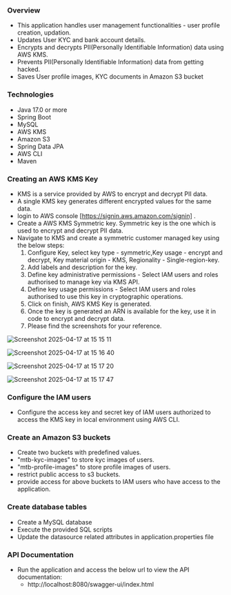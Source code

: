 ### Overview
- This application handles user management functionalities - user profile creation, updation.
- Updates User KYC and bank account details.
- Encrypts and decrypts PII(Personally Identifiable Information) data using AWS KMS.
- Prevents PII(Personally Identifiable Information) data from getting hacked.
- Saves User profile images, KYC documents in Amazon S3 bucket

### Technologies
- Java 17.0 or more
- Spring Boot
- MySQL
- AWS KMS
- Amazon S3
- Spring Data JPA
- AWS CLI
- Maven

### Creating an AWS KMS Key
-  KMS is a service provided by AWS to encrypt and decrypt PII data.
-  A single KMS key generates different encrypted values for the same data.
-  login to AWS console [https://signin.aws.amazon.com/signin] .
-  Create a AWS KMS Symmetric key. Symmetric key is the one which is used to encrypt and decrypt PII data.
-  Navigate to KMS and create a symmetric customer managed key using the below steps:
    1. Configure Key, select key type - symmetric,Key usage - encrypt and decrypt, Key material origin - KMS, Regionality - Single-region-key.
    2. Add labels and description for the key.
    3. Define key administrative permissions - Select IAM users and roles authorised to manage key via KMS API.
    4. Define key usage permissions - Select IAM users and roles authorised to use this key in cryptographic operations.
    5. Click on finish, AWS KMS Key is generated.
    6. Once the key is generated an ARN is available for the key, use it in code to encrypt and decrypt data.
    7. Please find the screenshots for your reference.

![Screenshot 2025-04-17 at 15 15 11](https://github.com/user-attachments/assets/20d51f6b-eecd-4950-8b79-b6cfcaa69f67)

![Screenshot 2025-04-17 at 15 16 40](https://github.com/user-attachments/assets/5cb61866-83d6-4680-b336-c759cb2643a6)

![Screenshot 2025-04-17 at 15 17 20](https://github.com/user-attachments/assets/c74e7724-d2d6-4285-a0d0-077214cf8291)

![Screenshot 2025-04-17 at 15 17 47](https://github.com/user-attachments/assets/2fd74f7c-1d7d-40a5-bc89-60a5ae51ed8b)

### Configure the IAM users
- Configure the access key and secret key of IAM users authorized to access the KMS key in local environment using AWS CLI.

### Create an Amazon S3 buckets
- Create two buckets with predefined values.
- "mtb-kyc-images" to store kyc images of users.
- "mtb-profile-images" to store profile images of users.
- restrict public access to s3 buckets.
- provide access for above buckets to IAM users who have access to the application.

### Create database tables
- Create a MySQL database
- Execute the provided SQL scripts
- Update the datasource related attributes in application.properties file
### API Documentation
- Run the application and access the below url to view the API documentation:
    - http://localhost:8080/swagger-ui/index.html
